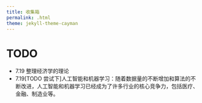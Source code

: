 ```yaml
---
title: 收集箱
permalink: .html
theme: jekyll-theme-cayman
---
```


# TODO
- 7.19 整理经济学的理论 
- 7.19[TODO 尝试下]人工智能和机器学习：随着数据量的不断增加和算法的不断改进，人工智能和机器学习已经成为了许多行业的核心竞争力，包括医疗、金融、制造业等。